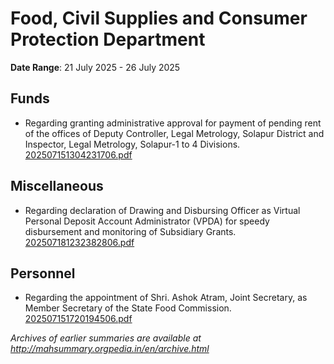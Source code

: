 # Food, Civil Supplies and Consumer Protection Department

**Date Range**: 21 July 2025 - 26 July 2025


## Funds
- Regarding granting administrative approval for payment of pending rent of the offices of Deputy Controller, Legal Metrology, Solapur District and Inspector, Legal Metrology, Solapur-1 to 4 Divisions.\
  [202507151304231706.pdf](https://gr.maharashtra.gov.in/Site/Upload/Government%20Resolutions/English/202507151304231706.pdf)

## Miscellaneous
- Regarding declaration of Drawing and Disbursing Officer as Virtual Personal Deposit Account Administrator (VPDA) for speedy disbursement and monitoring of Subsidiary Grants.\
  [202507181232382806.pdf](https://gr.maharashtra.gov.in/Site/Upload/Government%20Resolutions/English/202507181232382806.pdf)

## Personnel
- Regarding the appointment of Shri. Ashok Atram, Joint Secretary, as Member Secretary of the State Food Commission.\
  [202507151720194506.pdf](https://gr.maharashtra.gov.in/Site/Upload/Government%20Resolutions/English/202507151720194506.pdf)


*Archives of earlier summaries are available at http://mahsummary.orgpedia.in/en/archive.html*